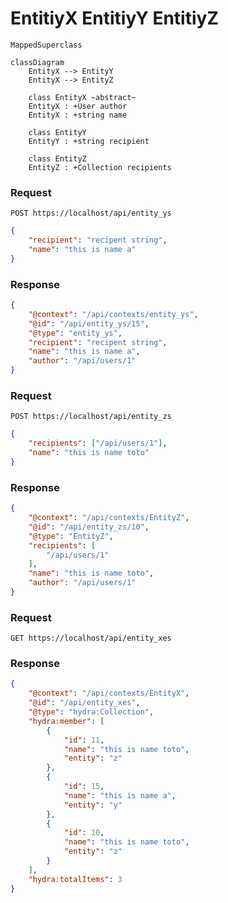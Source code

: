 # EntitiyX EntitiyY EntitiyZ

    MappedSuperclass


```mermaid
classDiagram
    EntityX --> EntityY
    EntityX --> EntityZ

    class EntityX ~abstract~
    EntityX : +User author
    EntityX : +string name

    class EntityY
    EntityY : +string recipient

    class EntityZ
    EntityZ : +Collection recipients
```

### Request

`POST https://localhost/api/entity_ys`

```json
{
    "recipient": "recipent string",
    "name": "this is name a"
}
```

### Response

```json
{
    "@context": "/api/contexts/entity_ys",
    "@id": "/api/entity_ys/15",
    "@type": "entity_ys",
    "recipient": "recipent string",
    "name": "this is name a",
    "author": "/api/users/1"
}
```

### Request

`POST https://localhost/api/entity_zs`

```json
{
    "recipients": ["/api/users/1"],
    "name": "this is name toto"
}
```

### Response

```json
{
    "@context": "/api/contexts/EntityZ",
    "@id": "/api/entity_zs/10",
    "@type": "EntityZ",
    "recipients": [
        "/api/users/1"
    ],
    "name": "this is name toto",
    "author": "/api/users/1"
}
```

### Request

`GET https://localhost/api/entity_xes`

### Response

```json
{
    "@context": "/api/contexts/EntityX",
    "@id": "/api/entity_xes",
    "@type": "hydra:Collection",
    "hydra:member": [
        {
            "id": 11,
            "name": "this is name toto",
            "entity": "z"
        },
        {
            "id": 15,
            "name": "this is name a",
            "entity": "y"
        },
        {
            "id": 10,
            "name": "this is name toto",
            "entity": "z"
        }
    ],
    "hydra:totalItems": 3
}
```
